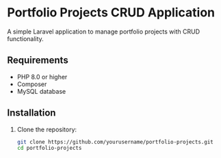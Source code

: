 # Portfolio Projects CRUD Application

A simple Laravel application to manage portfolio projects with CRUD functionality.

## Requirements
- PHP 8.0 or higher
- Composer
- MySQL database

## Installation

1. Clone the repository:
   ```bash
   git clone https://github.com/yourusername/portfolio-projects.git
   cd portfolio-projects